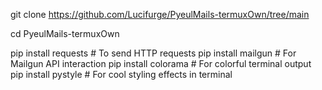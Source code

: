 git clone https://github.com/Lucifurge/PyeulMails-termuxOwn/tree/main

cd PyeulMails-termuxOwn

pip install requests  # To send HTTP requests
pip install mailgun   # For Mailgun API interaction
pip install colorama  # For colorful terminal output
pip install pystyle  # For cool styling effects in terminal
